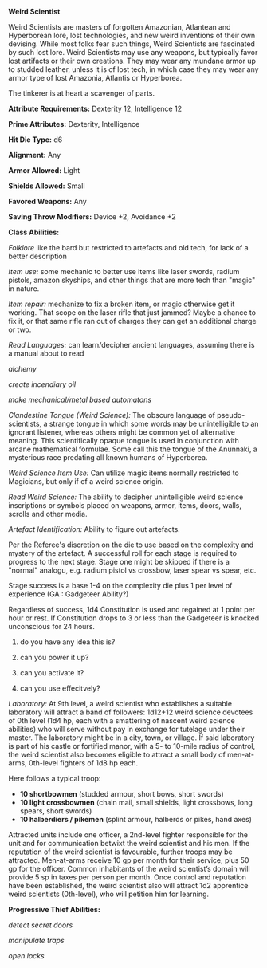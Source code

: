 **Weird Scientist**

Weird Scientists are masters of forgotten Amazonian, Atlantean and Hyperborean lore, lost technologies, and new weird inventions of their own devising. While most folks fear such things, Weird Scientists are fascinated by such lost lore. Weird Scientists may use any weapons, but typically favor lost artifacts or their own creations. They may wear any mundane armor up to studded leather, unless it is of lost tech, in which case they may wear any armor type of lost Amazonia, Atlantis or Hyperborea.

The tinkerer is at heart a scavenger of parts.

**Attribute Requirements:** Dexterity 12, Intelligence 12

**Prime Attributes:** Dexterity, Intelligence

**Hit Die Type:** d6

**Alignment:** Any

**Armor Allowed:** Light

**Shields Allowed:** Small

**Favored Weapons:** Any

**Saving Throw Modifiers:** Device +2, Avoidance +2

**Class Abilities:**

*Folklore* like the bard but restricted to artefacts and old tech, for lack of a better description

*Item use:* some mechanic to better use items like laser swords, radium pistols, amazon skyships, and 
other things that are more tech than "magic" in nature.

*Item repair:* mechanize to fix a broken item, or magic otherwise get it working. That scope on the laser 
rifle that just jammed? Maybe a chance to fix it, or that same rifle ran out of charges they can get an 
additional charge or two.

*Read Languages:* can learn/decipher ancient languages, assuming there is a manual about to read

*alchemy*

*create incendiary oil*

*make mechanical/metal based automatons*

*Clandestine Tongue (Weird Science):* The obscure language of pseudo-scientists, a strange tongue in which some 
words may be unintelligible to an ignorant listener, whereas others might be common yet of alternative meaning. 
This scientifically opaque tongue is used in conjunction with arcane mathematical formulae. Some call this the 
tongue of the Anunnaki, a mysterious race predating all known humans of Hyperborea.

*Weird Science Item Use:* Can utilize magic items normally restricted to Magicians, but only if of a weird science origin.

*Read Weird Science:* The ability to decipher unintelligible weird science inscriptions or symbols placed on weapons, 
armor, items, doors, walls, scrolls and other media.

*Artefact Identification:* Ability to figure out artefacts.

Per the Referee's discretion on the die to use based on the complexity and mystery of the artefact. A successful roll for each stage is required to progress to the next stage. Stage one might be skipped if there is a "normal" analogu, e.g. radium pistol vs crossbow, laser spear vs spear, etc.

Stage success is a base 1-4 on the complexity die plus 1 per level of experience (GA : Gadgeteer Ability?)

Regardless of success, 1d4 Constitution is used and regained at 1 point per hour or rest. If Constitution drops to 3 or less than the Gadgeteer is knocked unconscious for 24 hours.

  1) do you have any idea this is?  
  
  2) can you power it up?
  
  3) can you activate it? 
  
  4) can you use effecitvely?

*Laboratory:* At 9th level, a weird scientist who establishes a suitable laboratory will attract a 
band of followers: 1d12+12 weird science devotees of 0th level (1d4 hp, each with a smattering of nascent 
weird science abilities) who will serve without pay in exchange for tutelage under their master. The laboratory 
might be in a city, town, or village. If said laboratory is part of his castle or fortified manor, with a 
5- to 10-mile radius of control, the weird scientist also becomes eligible to attract a small body of men-at-arms, 
0th-level fighters of 1d8 hp each.

Here follows a typical troop:

  * **10 shortbowmen** (studded armour, short bows, short swords)
  * **10 light crossbowmen** (chain mail, small shields, light crossbows, long spears, short swords)
  * **10 halberdiers / pikemen** (splint armour, halberds or pikes, hand axes)

Attracted units include one officer, a 2nd-level fighter responsible for the unit and for communication 
betwixt the weird scientist and his men. If the reputation of the weird scientist is favourable, further troops 
may be attracted. Men-at-arms receive 10 gp per month for their service, plus 50 gp for the officer. Common 
inhabitants of the weird scientist’s domain will provide 5 sp in taxes per person per month. Once control and 
reputation have been established, the weird scientist also will attract 1d2 apprentice weird scientists (0th-level),
who will petition him for learning.

**Progressive Thief Abilities:**

*detect secret doors*

*manipulate traps*

*open locks*
